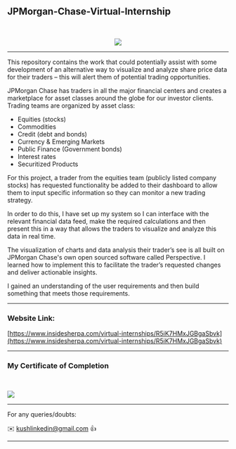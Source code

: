 <h2>JPMorgan-Chase-Virtual-Internship</h2>

<br>
<p align="center">
<a href="https://www.insidesherpa.com/virtual-internships/prototype/R5iK7HMxJGBgaSbvk/Technology%20Virtual%20Experience" target="_blank">
<img src="https://insidesherpa-assets.s3-ap-southeast-2.amazonaws.com/icons/jpmorgan/github+repo+images/jpm+gitub+.png"></a>
</p>

<hr>


This repository contains the work that could potentially assist with some development of an alternative way to visualize and analyze share price data for their traders – this will alert them of potential trading opportunities.

JPMorgan Chase has traders in all the major financial centers and creates a marketplace for asset classes around the globe for our investor clients. Trading teams are organized by asset class:

+ Equities (stocks)
+ Commodities
+ Credit (debt and bonds)
+ Currency & Emerging Markets
+ Public Finance (Government bonds)
+ Interest rates
+ Securitized Products

For this project, a trader from the equities team (publicly listed company stocks) has requested functionality be added to their dashboard to allow them to input specific information so they can monitor a new trading strategy.

In order to do this, I have set up my system so I can interface with the relevant financial data feed, make the required calculations and then present this in a way that allows the traders to visualize and analyze this data in real time.

The visualization of charts and data analysis their trader’s see is all built on JPMorgan Chase's own open sourced software called Perspective. I learned how to implement this to facilitate the trader’s requested changes and deliver actionable insights.

I gained an understanding of the user requirements and then build something that meets those requirements.
<hr>

<h3>Website Link:</h3>

[https://www.insidesherpa.com/virtual-internships/R5iK7HMxJGBgaSbvk](https://www.insidesherpa.com/virtual-internships/R5iK7HMxJGBgaSbvk)
<hr>

<h3>My Certificate of Completion</h3> 
<br>

![](https://github.com/shahkv95/JP-Morgan-Chase-Co-Software-Engineering-Virtual-Experience/blob/master/JP%20Morgan%20Chase%20-%20Software%20Engineering%20Modules/certificate.png)
<hr>
</h3>For any queries/doubts:</h3>

:envelope: kushlinkedin@gmail.com :thumbsup:
<hr>
